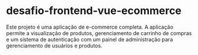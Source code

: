 # desafio-frontend-vue-ecommerce
Este projeto é uma aplicação de e-commerce completa. A aplicação permite a visualização de produtos, gerenciamento de carrinho de compras e um sistema de autenticação com um painel de administração para gerenciamento de usuários e produtos.
